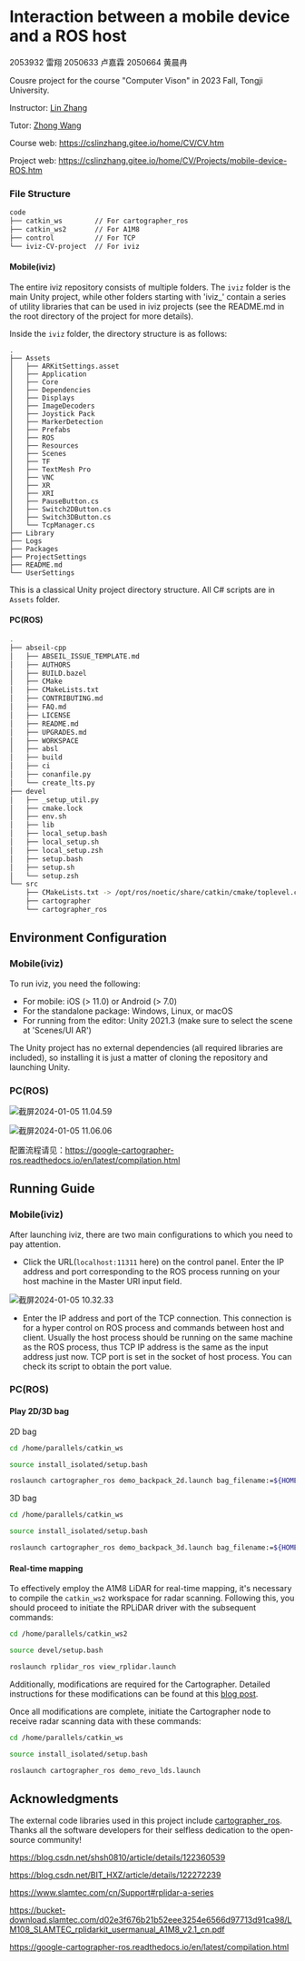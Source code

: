 # Interaction between a mobile device and a ROS host

2053932 雷翔 2050633 卢嘉霖 2050664 黄晨冉

Cousre project for the course "Computer Vison" in 2023 Fall, Tongji University.

Instructor: [Lin Zhang](https://scholar.google.com.tw/citations?user=8VOk_S4AAAAJ&hl=zh-CN&oi=ao)

Tutor: [Zhong Wang](https://scholar.google.com.tw/citations?hl=zh-CN&user=rrkp_usAAAAJ)

Course web: <https://cslinzhang.gitee.io/home/CV/CV.htm>

Project web: <https://cslinzhang.gitee.io/home/CV/Projects/mobile-device-ROS.htm>

### File Structure

```bash
code
├── catkin_ws        // For cartographer_ros
├── catkin_ws2       // For A1M8
├── control          // For TCP 
└── iviz-CV-project  // For iviz
```

#### Mobile(iviz)

The entire iviz repository consists of multiple folders. The `iviz` folder is the main Unity project, while other folders starting with 'iviz_' contain a series of utility libraries that can be used in iviz projects (see the README.md in the root directory of the project for more details). 

Inside the `iviz` folder, the directory structure is as follows:

```Plain
.
├── Assets
│   ├── ARKitSettings.asset
│   ├── Application
│   ├── Core
│   ├── Dependencies
│   ├── Displays
│   ├── ImageDecoders
│   ├── Joystick Pack
│   ├── MarkerDetection
│   ├── Prefabs
│   ├── ROS
│   ├── Resources
│   ├── Scenes
│   ├── TF
│   ├── TextMesh Pro
│   ├── VNC
│   ├── XR
│   ├── XRI
│   ├── PauseButton.cs
│   ├── Switch2DButton.cs
│   ├── Switch3DButton.cs
│   └── TcpManager.cs
├── Library
├── Logs
├── Packages
├── ProjectSettings
├── README.md
└── UserSettings
```

This is a classical Unity project directory structure. All C# scripts are in `Assets` folder.

#### PC(ROS)

```bash
.
├── abseil-cpp
│   ├── ABSEIL_ISSUE_TEMPLATE.md
│   ├── AUTHORS
│   ├── BUILD.bazel
│   ├── CMake
│   ├── CMakeLists.txt
│   ├── CONTRIBUTING.md
│   ├── FAQ.md
│   ├── LICENSE
│   ├── README.md
│   ├── UPGRADES.md
│   ├── WORKSPACE
│   ├── absl
│   ├── build
│   ├── ci
│   ├── conanfile.py
│   └── create_lts.py
├── devel
│   ├── _setup_util.py
│   ├── cmake.lock
│   ├── env.sh
│   ├── lib
│   ├── local_setup.bash
│   ├── local_setup.sh
│   ├── local_setup.zsh
│   ├── setup.bash
│   ├── setup.sh
│   └── setup.zsh
└── src
    ├── CMakeLists.txt -> /opt/ros/noetic/share/catkin/cmake/toplevel.cmake
    ├── cartographer
    └── cartographer_ros
```

## Environment Configuration

### Mobile(iviz)

To run iviz, you need the following:

- For mobile: iOS (> 11.0) or Android (> 7.0)
- For the standalone package: Windows, Linux, or macOS
- For running from the editor: Unity 2021.3 (make sure to select the scene at 'Scenes/UI AR')

The Unity project has no external dependencies (all required libraries are included), so installing it is just a matter of cloning the repository and launching Unity.

### PC(ROS)

![截屏2024-01-05 11.04.59](https://lei-1306809548.cos.ap-shanghai.myqcloud.com/Obsidian/%E6%88%AA%E5%B1%8F2024-01-05%2011.04.59.png)

![截屏2024-01-05 11.06.06](https://lei-1306809548.cos.ap-shanghai.myqcloud.com/Obsidian/%E6%88%AA%E5%B1%8F2024-01-05%2011.06.06.png)

配置流程请见：https://google-cartographer-ros.readthedocs.io/en/latest/compilation.html

## Running Guide

### Mobile(iviz)

After launching iviz, there are two main configurations to which you need to pay attention.

- Click the URL(`localhost:11311`  here) on the control panel. Enter the IP address and port corresponding to the ROS process running on your host machine in the Master URI input field.

![截屏2024-01-05 10.32.33](https://lei-1306809548.cos.ap-shanghai.myqcloud.com/Obsidian/%E6%88%AA%E5%B1%8F2024-01-05%2010.32.33.png)

- Enter the IP address and port of the TCP connection. This connection is for a hyper control on ROS process and commands between host and client. Usually the host process should be running on the same machine as the ROS process, thus TCP IP address is the same as the input address just now. TCP port is set in the socket of host process. You can check its script to obtain the port value.

### PC(ROS)

#### Play 2D/3D bag

2D bag

```bash
cd /home/parallels/catkin_ws

source install_isolated/setup.bash

roslaunch cartographer_ros demo_backpack_2d.launch bag_filename:=${HOME}/Downloads/cartographer_paper_deutsches_museum.bag  # start cartographer_ros node
```

3D bag

```bash
cd /home/parallels/catkin_ws

source install_isolated/setup.bash

roslaunch cartographer_ros demo_backpack_3d.launch bag_filename:=${HOME}/Downloads/b3-2016-04-05-14-14-00.bag
```

#### Real-time mapping

To effectively employ the A1M8 LiDAR for real-time mapping, it's necessary to compile the `catkin_ws2` workspace for radar scanning. Following this, you should proceed to initiate the RPLiDAR driver with the subsequent commands:

```bash
cd /home/parallels/catkin_ws2

source devel/setup.bash

roslaunch rplidar_ros view_rplidar.launch
```

Additionally, modifications are required for the Cartographer. Detailed instructions for these modifications can be found at this [blog post](https://blog.csdn.net/BIT_HXZ/article/details/122272239).

Once all modifications are complete, initiate the Cartographer node to receive radar scanning data with these commands:

```bash
cd /home/parallels/catkin_ws

source install_isolated/setup.bash

roslaunch cartographer_ros demo_revo_lds.launch
```

## Acknowledgments

The external code libraries used in this project include [cartographer_ros](https://github.com/cartographer-project/cartographer_ros). Thanks all the software developers for their selfless dedication to the open-source community!

https://blog.csdn.net/shsh0810/article/details/122360539

https://blog.csdn.net/BIT_HXZ/article/details/122272239

https://www.slamtec.com/cn/Support#rplidar-a-series

https://bucket-download.slamtec.com/d02e3f676b21b52eee3254e6566d97713d91ca98/LM108_SLAMTEC_rplidarkit_usermanual_A1M8_v2.1_cn.pdf

https://google-cartographer-ros.readthedocs.io/en/latest/compilation.html
